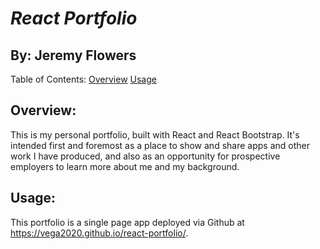 # *React Portfolio*
## By: Jeremy Flowers
        
Table of Contents:
[Overview](Overview)
[Usage](Usage)
        
## Overview:
This is my personal portfolio, built with React and React Bootstrap. It's intended first and foremost as a place to show and share apps and other work I have produced, and also as an opportunity for prospective employers to learn more about me and my background.
        
## Usage:
This portfolio is a single page app deployed via Github at https://vega2020.github.io/react-portfolio/.